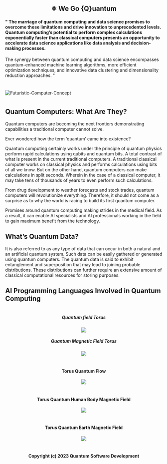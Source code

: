 ## <p align="center"> ⚛︎ We Go {Q}uantum 



#### " The marriage of quantum computing and data science promises to overcome these limitations and drive innovation to unprecedented levels. Quantum computing’s potential to perform complex calculations exponentially faster than classical computers presents an opportunity to accelerate data science applications like data analysis and decision-making processes. 

The synergy between quantum computing and data science encompasses quantum-enhanced machine learning algorithms, more efficient optimization techniques, and innovative data clustering and dimensionality reduction approaches. "

#

![Futuristic-Computer-Concept](https://github.com/Quantum-Software-Development/.github/assets/113218619/6cdf011e-7889-41cf-ab42-83f08fc2dbb1)


#


## Quantum Computers: What Are They?

Quantum computers are becoming the next frontiers demonstrating capabilities a traditional computer cannot solve.

Ever wondered how the term ‘quantum’ came into existence?

Quantum computing certainly works under the principle of quantum physics perform rapid calculations using qubits and quantum bits. A total contrast of what is present in the current traditional computers. A traditional classical computer works on classical physics and performs calculations using bits of all we know. But on the other hand, quantum computers can make calculations in split seconds. Wherein in the case of a classical computer, it may take tens of thousands of years to even perform such calculations.

From drug development to weather forecasts and stock trades, quantum computers will revolutionize everything. Therefore, it should not come as a surprise as to why the world is racing to build its first quantum computer.

Promises around quantum computing making strides in the medical field. As a result, it can enable AI specialists and AI professionals working in the field to gain maximum benefit from the technology.


## What’s Quantum Data?

It is also referred to as any type of data that can occur in both a natural and an artificial quantum system. Such data can be easily gathered or generated using quantum computers. The quantum data is said to exhibit entanglement and superposition that may lead to joining probable distributions. These distributions can further require an extensive amount of classical computational resources for storing purposes.

## AI Programming Languages Involved in Quantum Computing






#

##### <p align="center"> Quantum field Torus 

<p align="center">
<img src="https://github.com/Quantum-Sof
  

#

##### <p align="center"> Quantum Magnetic Field Torus 

<p align="center">
<img src="https://github.com/Quantum-Software-Development/.github/assets/113218619/efd1e779-d915-4a9f-b81b-fa182a9c8dd4" />

#

#### <p align="center"> Torus Quantum Flow

<p align="center">
<img src="https://github.com/Quantum-Software-Development/.github/assets/113218619/54df5887-5445-4698-931f-c9c0a957df96"/>


#

#### <p align="center"> Torus Quantum Human Body Magnetic Field

<p align="center">
<img src="https://github.com/Quantum-Software-Development/.github/assets/113218619/c2e7bd4c-1498-40e8-a5f7-f688053549d8"/>

#

#### <p align="center"> Torus Quantum Earth Magnetic Field

<p align="center">
<img src="https://github.com/Quantum-Software-Development/.github/assets/113218619/7159594e-2da0-4595-a7a5-c0b54620954c"/>

#

#### <p align="center"> Copyright (c) 2023 Quantum Software Development




